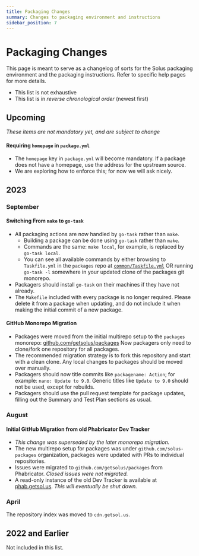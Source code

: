 ```yaml
---
title: Packaging Changes
summary: Changes to packaging environment and instructions
sidebar_position: 7
---
```


# Packaging Changes

This page is meant to serve as a changelog of sorts for the Solus packaging environment and the packaging instructions. Refer to specific help pages for more details.

- This list is not exhaustive
- This list is in _reverse chronological order_ (newest first)

## Upcoming

_These items are not mandatory yet, and are subject to change_

#### Requiring `homepage` in `package.yml`

- The `homepage` key in `package.yml` will become mandatory. If a package does not have a homepage, use the address for the upstream source.
- We are exploring how to enforce this; for now we will ask nicely.

## 2023

### September

#### Switching From `make` to `go-task`

- All packaging actions are now handled by `go-task` rather than `make`.
  - Building a package can be done using `go-task` rather than `make`.
  - Commands are the same: `make local`, for example, is replaced by `go-task local`.
  - You can see all available commands by either browsing to `Taskfile.yml` in the `packages` repo at [`common/Taskfile.yml`](https://github.com/getsolus/packages/blob/main/common/Taskfile.yml) OR running `go-task -l` somewhere in your updated clone of the packages git monorepo.
- Packagers should install `go-task` on their machines if they have not already.
- The `Makefile` included with every package is no longer required. Please delete it from a package when updating, and do not include it when making the initial commit of a new package.

#### GitHub Monorepo Migration

- Packages were moved from the initial multirepo setup to the `packages` monorepo: [github.com/getsolus/packages](https://github.com/getsolus/packages) Now packagers only need to clone/fork one repository for all packages.
- The recommended migration strategy is to fork this repository and start with a clean clone. Any local changes to packages should be moved over manually.
- Packagers should now title commits like `packagename: Action`; for example: `nano: Update to 9.0`. Generic titles like `Update to 9.0` should not be used, except for rebuilds.
- Packagers should use the pull request template for package updates, filling out the Summary and Test Plan sections as usual.

### August

#### Initial GitHub Migration from old Phabricator Dev Tracker

- _This change was superseded by the later monorepo migration._
- The new multirepo setup for packages was under `github.com/solus-packages` organization, packages were updated with PRs to individual repositories.
- Issues were migrated to `github.com/getsolus/packages` from Phabricator. _Closed issues were not migrated._
- A read-only instance of the old Dev Tracker is available at [phab.getsol.us](https://phab.getsol.us). _This will eventually be shut down._

### April

The repository index was moved to `cdn.getsol.us`.

## 2022 and Earlier

Not included in this list.
